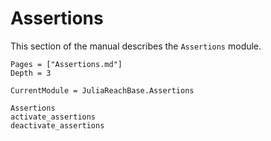 # Assertions

This section of the manual describes the `Assertions` module.

```@contents
Pages = ["Assertions.md"]
Depth = 3
```

```@meta
CurrentModule = JuliaReachBase.Assertions
```

```@docs
Assertions
activate_assertions
deactivate_assertions
```
